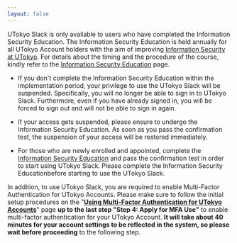```yaml
---
layout: false
---
```


UTokyo Slack is only available to users who have completed the Information Security Education. The Information Security Education is held annually for all UTokyo Account holders with the aim of improving [Information Security at UTokyo](https://univtokyo.sharepoint.com/sites/Security/SitePages/en/Home.aspx). For details about the timing and the procedure of the course, kindly refer to the [Information Security Education](https://univtokyo.sharepoint.com/sites/Security/SitePages/en/Information_Security_Education.aspx) page.

- If you don't complete the Information Security Education within the implementation period, your privilege to use the UTokyo Slack will be suspended. Specifically, you will no longer be able to sign in to UTokyo Slack. Furthermore, even if you have already signed in, you will be forced to sign out and will not be able to sign in again.

- If your access gets suspended, please ensure to undergo the Information Security Education. As soon as you pass the confirmation test, the suspension of your access will be restored immediately. 

- For those who are newly enrolled and appointed, complete the [Information Security Education](https://univtokyo.sharepoint.com/sites/Security/SitePages/en/Information_Security_Education.aspx) and pass the confirmation test in order to start using UTokyo Slack. Please complete the Information Security Educationbefore starting to use the UTokyo Slack.


In addition, to use UTokyo Slack, you are required to enable Multi-Factor Authentication for UTokyo Accounts. Please make sure to follow the initial setup procedures on the "**[Using Multi-Factor Authentication for UTokyo Accounts](/en/utokyo_account/mfa)**" page **up to the last step "Step 4: Apply for MFA Use"** to enable multi-factor authentication for your UTokyo Account. **It will take about 40 minutes for your account settings to be reflected in the system, so please wait before proceeding** to the following step.
